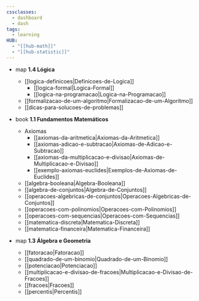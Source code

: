 ```yaml
---
cssclasses:
  - dashboard
  - dash
tags:
  - learning
HUB:
  - "[[hub-math]]"
  - "[[hub-statistic]]"
---
```


- map  **1.4 Lógica**
    
    - [[logica-definicoes|Definicoes-de-Logica]]
        - [[logica-formal|Logica-Formal]]
        - [[logica-na-programacao|Logica-na-Programacao]]
    - [[formalizacao-de-um-algoritmo|Formalizacao-de-um-Algoritmo]]
    - [[dicas-para-solucoes-de-problemas]]
- book  **1.1 Fundamentos Matemáticos**
    
    - Axiomas
        - [[axiomas-da-aritmetica|Axiomas-da-Aritmetica]]
        - [[axiomas-adicao-e-subtracao|Axiomas-de-Adicao-e-Subtracao]]
        - [[axiomas-da-multiplicacao-e-divisao|Axiomas-de-Multiplicacao-e-Divisao]]
        - [[exemplo-axiomas-euclides|Exemplos-de-Axiomas-de-Euclides]]
    - [[algebra-booleana|Algebra-Booleana]]
    - [[algebra-de-conjuntos|Algebra-de-Conjuntos]]
    - [[operacoes-algebricas-de-conjuntos|Operacoes-Algebricas-de-Conjuntos]]
    - [[operacoes-com-polinomios|Operacoes-com-Polinomios]]
    - [[operacoes-com-sequencias|Operacoes-com-Sequencias]]
    - [[matematica-discreta|Matematica-Discreta]]
    - [[matematica-financeira|Matematica-Financeira]]


- map  **1.3 Álgebra e Geometria**
    
    - [[fatoracao|Fatoracao]]
    - [[quadrado-de-um-binomio|Quadrado-de-um-Binomio]]
    - [[potenciacao|Potenciacao]]
    - [[multiplicacao-e-divisao-de-fracoes|Multiplicacao-e-Divisao-de-Fracoes]]
    - [[fracoes|Fracoes]]
    - [[percentis|Percentis]]

